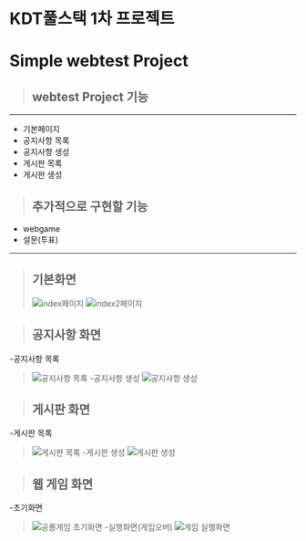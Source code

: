 # KDT풀스택 1차 프로젝트
# Simple webtest Project

> ## webtest Project 기능

---

- 기본페이지
- 공지사항 목록
- 공지사항 생성
- 게시판 목록
- 게시판 생성

  

> ## 추가적으로 구현할 기능
- webgame
- 설문(투표)
---
> ## 기본화면
> ![index페이지](https://github.com/KwonNeunghwan/webtest/assets/108215234/265aae07-420f-46a2-af73-16f6312dff67)
> ![index2페이지](https://github.com/KwonNeunghwan/webtest/assets/108215234/6472007b-d704-4a42-b710-3077387f36e2)

> ## 공지사항 화면
-공지사항 목록
>![공지사항 목록](https://github.com/KwonNeunghwan/webtest/assets/108215234/1f3c184e-50f1-42e8-900d-ec6ed435dd32)
-공지사항 생성
>![공지사항 생성](https://github.com/KwonNeunghwan/webtest/assets/108215234/2d52d1c6-512b-4134-ae5f-2dc4154ec9e0)

> ## 게시판 화면
-게시판 목록
> ![게시판 목록](https://github.com/KwonNeunghwan/webtest/assets/108215234/d0d3512b-fb14-4eee-b97a-7d7b60ec42cf)
-게시판 생성
> ![게시판 생성](https://github.com/KwonNeunghwan/webtest/assets/108215234/84a5f954-23b8-40ad-9882-c718d27cb957)


> ## 웹 게임 화면
-초기화면
>![공룡게임 초기화면](https://github.com/KwonNeunghwan/webtest/assets/108215234/548891c2-ee4c-4729-910c-eaf5c21d7ef3)
-실행화면(게임오버)
>![게임 실행화면](https://github.com/KwonNeunghwan/webtest/assets/108215234/b1d72af5-5af9-4f78-bad9-7b9a6cec741d)


